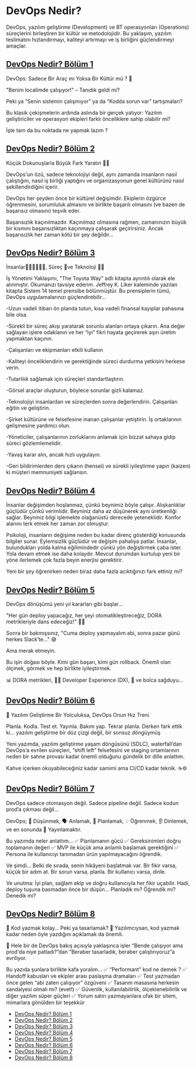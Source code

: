 # DevOps Nedir?

DevOps, yazılım geliştirme (Development) ve BT operasyonları (Operations) süreçlerini birleştiren bir kültür ve metodolojidir. Bu yaklaşım, yazılım teslimatını hızlandırmayı, kaliteyi artırmayı ve iş birliğini güçlendirmeyi amaçlar.


## [DevOps Nedir? Bölüm 1](DevOpsNedir-Bolum-1.md#DevOps-Nedir-?-Bölüm-1)
DevOps: Sadece Bir Araç mı Yoksa Bir Kültür mü ? 🚀 

"Benim localimde çalışıyor!" – Tanıdık geldi mi?

Peki ya “Senin sistemin çalışmıyor” ya da “Kodda sorun var” tartışmaları?

Bu klasik çekişmelerin ardında aslında bir gerçek yatıyor: Yazılım geliştiriciler ve operasyon ekipleri farklı önceliklere sahip olabilir mi? 

İşte tam da bu noktada ne yapmak lazım ? 

## [DevOps Nedir? Bölüm 2](DevOpsNedir-Bolum-2.md#DevOps-Nedir-?-Bölüm-2)
Küçük Dokunuşlarla Büyük Fark Yaratın 🧑‍💻

DevOps'un özü, sadece teknolojiyi değil, aynı zamanda insanların nasıl çalıştığını, nasıl iş birliği yaptığını ve organizasyonun genel kültürünü nasıl şekillendirdiğini içerir.

DevOps her şeyden önce bir kültürel değişimdir. Ekiplerin özgürce öğrenmesini, sorumluluk almasını ve birlikte başarılı olmasını (ve bazen de başarısız olmasını) teşvik eder. 

Başarısızlık kaçınılmazdır. Kaçınılmaz olmasına rağmen, zamanınızın büyük bir kısmını başarısızlıktan kaçınmaya çalışarak geçirirsiniz. Ancak başarısızlık her zaman kötü bir şey değildir... 

## [DevOps Nedir? Bölüm 3](DevOpsNedir-Bolum-3.md#DevOps-Nedir-?-Bölüm-3)
İnsanlar🏃‍♂️‍➡️🏃‍♀️‍➡️, Süreç 🧗ve Teknoloji 🧑‍💻 

İş Yönetimi Yaklaşımı, "The Toyota Way" adlı kitapta ayrıntılı olarak ele alınmıştır. Okumanızı tavsiye ederim. Jeffrey K. Liker kaleminde yazılan kitapta Sistem 14 temel prensibe bölünmüştür. Bu prensiplerin tümü, DevOps uygulamalarınızı güçlendirebilir... 

-Uzun vadeli itibarı ön planda tutun, kısa vadeli finansal kayıplar pahasına bile olsa.

-Sürekli bir süreç akışı yaratarak sorunlu alanları ortaya çıkarın.
Ana değer sağlayan işlere odaklanın ve her “iyi” fikri hayata geçirerek aşırı üretim yapmaktan kaçının.

-Çalışanları ve ekipmanları etkili kullanın

-Kaliteyi önceliklendirin ve gerektiğinde süreci durdurma yetkisini herkese verin.

-Tutarlılık sağlamak için süreçleri standartlaştırın.

-Görsel araçlar oluşturun, böylece sorunlar gizli kalamaz.

-Teknolojiyi insanlardan ve süreçlerden sonra değerlendirin.
Çalışanları eğitin ve geliştirin.

-Şirket kültürüne ve felsefesine inanan çalışanlar yetiştirin.
İş ortaklarının gelişmesine yardımcı olun.

-Yöneticiler, çalışanlarının zorluklarını anlamak için bizzat sahaya gidip süreci gözlemlemelidir.

-Yavaş karar alın, ancak hızlı uygulayın.

-Geri bildirimlerden ders çıkarın (hensei) ve sürekli iyileştirme yapın (kaizen) ki müşteri memnuniyeti sağlansın.

## [DevOps Nedir? Bölüm 4](DevOpsNedir-Bolum-4.md#DevOps-Nedir-?-Bölüm-4)

İnsanlar değişimden hoşlanmaz, çünkü beynimiz böyle çalışır. Alışkanlıklar güçlüdür çünkü verimlidir. Beyniniz daha az düşünerek aynı üretkenliği sağlar. Beyniniz bilgi işlemekte olağanüstü derecede yeteneklidir. Konfor alanını terk etmek her zaman zor olmuştur.

Psikoloji, insanların değişime neden bu kadar direnç gösterdiği konusunda bilgiler sunar. Eylemsizlik güçlüdür ve değişim pahalıya patlar. İnsanlar, bulundukları yolda kalma eğilimindedir çünkü yön değiştirmek çaba ister. Yola devam etmek ise daha kolaydır. Mevcut durumdan kurtulup yeni bir yöne ilerlemek çok fazla beyin enerjisi gerektirir. 

Yeni bir şey öğrenirken neden biraz daha fazla acıktığınızı fark ettiniz mi?

## [DevOps Nedir? Bölüm 5](DevOpsNedir-Bolum-5.md#DevOps-Nedir-?-Bölüm-5)

DevOps dönüşümü yeni yıl kararları gibi başlar…

"Her gün deploy yapacağız, her şeyi otomatikleştireceğiz, DORA metrikleriyle dans edeceğiz!" 💃🕺

Sonra bir bakmışsınız, "Cuma deploy yapmayalım abi, sonra pazar günü herkes Slack’te..." 😅

Ama merak etmeyin.

Bu işin doğası böyle. Kimi gün başarı, kimi gün rollback. Önemli olan ölçmek, görmek ve hep birlikte iyileştirmek.

 📊 DORA metrikleri,
 🙋‍♀️ Developer Experience (DX),
 🧠 ve bolca sağduyu...

## [DevOps Nedir? Bölüm 6](DevOpsNedir-Bolum-6.md#DevOps-Nedir-?-Bölüm-6)

🎢 Yazılım Geliştirme Bir Yolculuksa, DevOps Onun Hız Treni

Planla. Kodla. Test et. Yayınla. Bakım yap. Tekrar planla. Derken fark ettik ki... yazılım geliştirme bir düz çizgi değil, bir sonsuz döngüymüş

Yeni yazımda, yazılım geliştirme yaşam döngüsünü (SDLC), waterfall’dan DevOps’a evrilen süreçleri, “shift left” felsefesini ve staging ortamlarının neden bir sahne provası kadar önemli olduğunu gündelik bir dille anlattım.

Kahve içerken okuyabileceğiniz kadar samimi ama CI/CD kadar teknik. ☕⚙️

## [DevOps Nedir? Bölüm 7](DevOpsNedir-Bolum-7.md#DevOps-Nedir-?-Bölüm-7)

DevOps sadece otomasyon değil. Sadece pipeline değil. Sadece kodun prod’a çıkması değil...

DevOps;
🧠 Düşünmek,
🗣️ Anlamak,
📐 Planlamak,
💡 Öğrenmek,
👂 Dinlemek,
ve en sonunda 🚀 Yayınlamaktır.

Bu yazımda neler anlattım...
✅ Planlamanın gücü
✅ Gereksinimleri doğru toplamanın değeri
✅ MVP ile küçük ama anlamlı başlamak gerektiğini 
✅ Persona ile kullanıcıyı tanımadan ürün yapılmayacağını öğrendik.

Ve şimdi...
Belki de sırada, senin hikâyeni başlatmak var.
Bir fikir varsa, küçük bir adım at.
Bir sorun varsa, planla.
Bir kullanıcı varsa, dinle.

Ve unutma:
İyi plan, sağlam ekip ve doğru kullanıcıyla her fikir uçabilir. Hadi, deploy tuşuna basmadan önce bir düşün... Planladık mı? Öğrendik mi? Denedik mi?

## [DevOps Nedir? Bölüm 8](DevOpsNedir-Bolum-8.md#DevOps-Nedir-?-Bölüm-8)

🎯 Kod yazmak kolay… Peki ya tasarlamak?
🔧 Yazılımcıysan, kod yazmak kadar neden öyle yazdığını açıklamak da önemli.

🧠 Hele bir de DevOps bakış açısıyla yaklaşınca işler “Bende çalışıyor ama prod'da niye patladı?”dan “Beraber tasarladık, beraber çalıştırıyoruz”a evriliyor.

Bu yazıda şunlara birlikte kafa yoralım...
✅ “Performant” kod ne demek ?
✅ Handoff kabusları ve ekipler arası paslaşma dramaları
✅ Test yazmadan önce gelen “abi zaten çalışıyor” özgüveni
✅ Tasarım masasına herkesin sandalyesi olmalı mı? (evet!)
✅ Güvenlik, kullanılabilirlik, ölçeklenebilirlik ve diğer yazılım süper güçleri
✅ Yorum satırı yazmayanlara ufak bir sitem, mimarlara gönülden bir teşekkür

* [DevOps Nedir? Bölüm 1](DevOpsNedir-Bolum-1.md)
* [DevOps Nedir? Bölüm 2](DevOpsNedir-Bolum-2.md)
* [DevOps Nedir? Bölüm 3](DevOpsNedir-Bolum-3.md)
* [DevOps Nedir? Bölüm 4](DevOpsNedir-Bolum-4.md)
* [DevOps Nedir? Bölüm 5](DevOpsNedir-Bolum-5.md)
* [DevOps Nedir? Bölüm 6](DevOpsNedir-Bolum-6.md)
* [DevOps Nedir? Bölüm 7](DevOpsNedir-Bolum-7.md)
* [DevOps Nedir? Bölüm 8](DevOpsNedir-Bolum-8.md)



